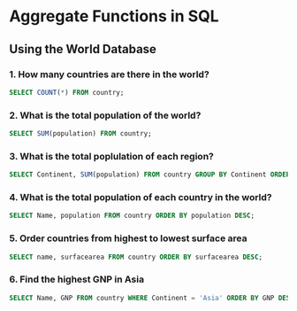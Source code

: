 # Aggregate Functions in SQL

## Using the World Database

### 1. How many countries are there in the world?

```sql
SELECT COUNT(*) FROM country;
```

### 2. What is the total population of the world?

```sql
SELECT SUM(population) FROM country;
```

### 3. What is the total poplulation of each region?

```sql
SELECT Continent, SUM(population) FROM country GROUP BY Continent ORDER BY SUM(population) DESC;
```

### 4. What is the total population of each country in the world?

```sql
SELECT Name, population FROM country ORDER BY population DESC;
```

### 5. Order countries from highest to lowest surface area

```sql
SELECT name, surfacearea FROM country ORDER BY surfacearea DESC;
```

### 6. Find the highest GNP in Asia

```sql
SELECT Name, GNP FROM country WHERE Continent = 'Asia' ORDER BY GNP DESC LIMIT 1;
